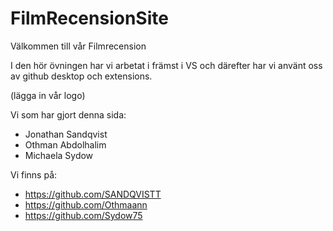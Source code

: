 # FilmRecensionSite

Välkommen till vår Filmrecension

I den hör övningen har vi arbetat i främst i VS och därefter har vi använt oss av github desktop och extensions.

(lägga in vår logo)

Vi som har gjort denna sida:
- Jonathan Sandqvist
- Othman Abdolhalim
- Michaela Sydow

Vi finns på:
- https://github.com/SANDQVISTT
- https://github.com/Othmaann
- https://github.com/Sydow75


